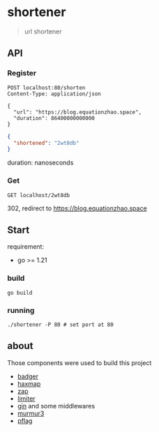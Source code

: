 # shortener

> url shortener

## API

### Register
```http request
POST localhost:80/shorten
Content-Type: application/json

{
  "url": "https://blog.equationzhao.space",
  "duration": 86400000000000
}
```

```json
{
  "shortened": "2wt8db"
}
```

duration: nanoseconds

### Get

```http request
GET localhost/2wt8db
```
302, redirect to https://blog.equationzhao.space

## Start

requirement:
- go >= 1.21

### build
```shell
go build
```
### running
```shell
./shortener -P 80 # set port at 80
```

## about

Those components were used to build this project

- [badger](https://github.com/dgraph-io/badger)
- [haxmap](https://github.com/alphadose/haxmap)
- [zap](https://github.com/uber-go/zap)
- [limiter](https://github.com/ulule/limiter/)
- [gin](https://github.com/gin-gonic/gin) and some middlewares
- [murmur3](https://github.com/spaolacci/murmur3)
- [pflag](https://github.com/spf13/pflag)

